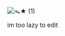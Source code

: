 ![ᯓ★ (1)](https://github.com/user-attachments/assets/b83ead2d-3e61-425f-b5a6-1e80b2ff5bc1)

im too lazy to edit


